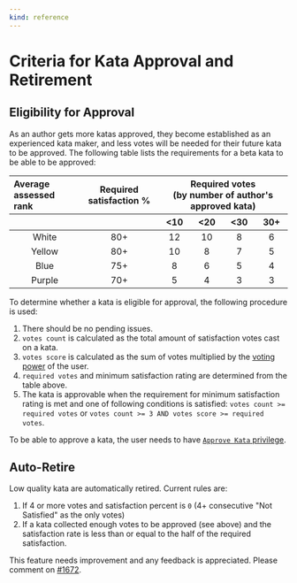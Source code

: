 ```yaml
---
kind: reference
---
```


# Criteria for Kata Approval and Retirement

## Eligibility for Approval

As an author gets more katas approved, they become established as an experienced kata maker, and less votes will be needed for their future kata to be approved. The following table lists the requirements for a beta kata to be able to be approved:

<table>
<thead align="center">
<tr>
<th align="left">Average assessed rank</th>
<th>Required satisfaction %</th>
<th colspan="4">Required votes<br>(by number of author's approved kata)</th>
</tr>
<tr>
<th></th>
<th></th>
<th>&lt;10</th>
<th>&lt;20</th>
<th>&lt;30</th>
<th>30+</th>
</tr>
</thead>
<tbody align="center">
<tr>
<td>White</td>
<td>80+</td>
<td>12</td>
<td>10</td>
<td>8</td>
<td>6</td>
</tr>
<tr>
<td>Yellow</td>
<td>80+</td>
<td>10</td>
<td>8</td>
<td>7</td>
<td>5</td>
</tr>
<tr>
<td>Blue</td>
<td>75+</td>
<td>8</td>
<td>6</td>
<td>5</td>
<td>4</td>
</tr>
<tr>
<td>Purple</td>
<td>70+</td>
<td>5</td>
<td>4</td>
<td>3</td>
<td>3</td>
</tr>
</tbody>
</table>

To determine whether a kata is eligible for approval, the following procedure is used:

1. There should be no pending issues.
1. `votes count` is calculated as the total amount of satisfaction votes cast on a kata.
1. `votes score` is calculated as the sum of votes multiplied by the [voting power](/references/gamification/privileges/) of the user.
1. `required votes` and minimum satisfaction rating are determined from the table above.
1. The kata is approvable when the requirement for minimum satisfaction rating is met and one of following conditions is satisfied: `votes count >= required votes` or `votes count >= 3 AND votes score >= required votes`.

To be able to approve a kata, the user needs to have [`Approve Kata` privilege](/references/gamification/privileges/).

## Auto-Retire

Low quality kata are automatically retired. Current rules are:

1. If 4 or more votes and satisfaction percent is `0` (4+ consecutive "Not Satisfied" as the only votes)  
1. If a kata collected enough votes to be approved (see above) and the satisfaction rate is less than or equal to the half of the required satisfaction.

This feature needs improvement and any feedback is appreciated. Please comment on [#1672](https://github.com/codewars/codewars.com/issues/1672).
